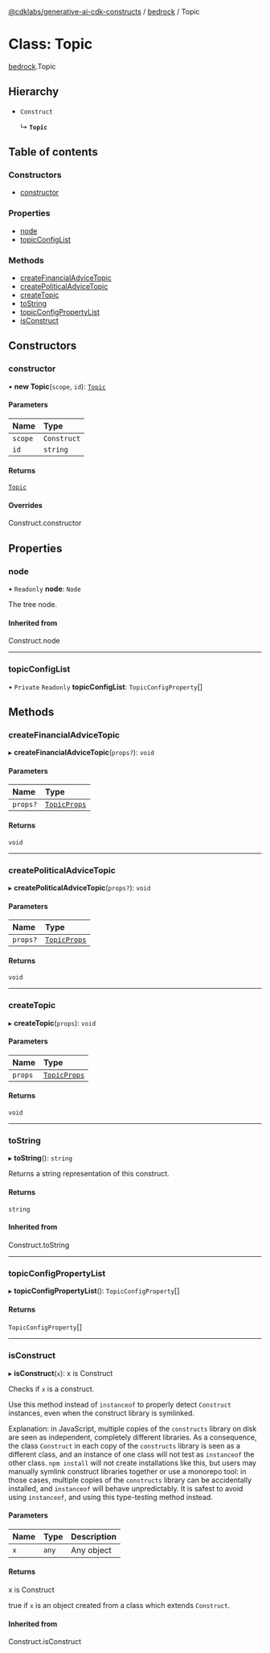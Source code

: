 [@cdklabs/generative-ai-cdk-constructs](../README.md) / [bedrock](../modules/bedrock.md) / Topic

# Class: Topic

[bedrock](../modules/bedrock.md).Topic

## Hierarchy

- `Construct`

  ↳ **`Topic`**

## Table of contents

### Constructors

- [constructor](bedrock.Topic.md#constructor)

### Properties

- [node](bedrock.Topic.md#node)
- [topicConfigList](bedrock.Topic.md#topicconfiglist)

### Methods

- [createFinancialAdviceTopic](bedrock.Topic.md#createfinancialadvicetopic)
- [createPoliticalAdviceTopic](bedrock.Topic.md#createpoliticaladvicetopic)
- [createTopic](bedrock.Topic.md#createtopic)
- [toString](bedrock.Topic.md#tostring)
- [topicConfigPropertyList](bedrock.Topic.md#topicconfigpropertylist)
- [isConstruct](bedrock.Topic.md#isconstruct)

## Constructors

### constructor

• **new Topic**(`scope`, `id`): [`Topic`](bedrock.Topic.md)

#### Parameters

| Name | Type |
| :------ | :------ |
| `scope` | `Construct` |
| `id` | `string` |

#### Returns

[`Topic`](bedrock.Topic.md)

#### Overrides

Construct.constructor

## Properties

### node

• `Readonly` **node**: `Node`

The tree node.

#### Inherited from

Construct.node

___

### topicConfigList

• `Private` `Readonly` **topicConfigList**: `TopicConfigProperty`[]

## Methods

### createFinancialAdviceTopic

▸ **createFinancialAdviceTopic**(`props?`): `void`

#### Parameters

| Name | Type |
| :------ | :------ |
| `props?` | [`TopicProps`](../interfaces/bedrock.TopicProps.md) |

#### Returns

`void`

___

### createPoliticalAdviceTopic

▸ **createPoliticalAdviceTopic**(`props?`): `void`

#### Parameters

| Name | Type |
| :------ | :------ |
| `props?` | [`TopicProps`](../interfaces/bedrock.TopicProps.md) |

#### Returns

`void`

___

### createTopic

▸ **createTopic**(`props`): `void`

#### Parameters

| Name | Type |
| :------ | :------ |
| `props` | [`TopicProps`](../interfaces/bedrock.TopicProps.md) |

#### Returns

`void`

___

### toString

▸ **toString**(): `string`

Returns a string representation of this construct.

#### Returns

`string`

#### Inherited from

Construct.toString

___

### topicConfigPropertyList

▸ **topicConfigPropertyList**(): `TopicConfigProperty`[]

#### Returns

`TopicConfigProperty`[]

___

### isConstruct

▸ **isConstruct**(`x`): x is Construct

Checks if `x` is a construct.

Use this method instead of `instanceof` to properly detect `Construct`
instances, even when the construct library is symlinked.

Explanation: in JavaScript, multiple copies of the `constructs` library on
disk are seen as independent, completely different libraries. As a
consequence, the class `Construct` in each copy of the `constructs` library
is seen as a different class, and an instance of one class will not test as
`instanceof` the other class. `npm install` will not create installations
like this, but users may manually symlink construct libraries together or
use a monorepo tool: in those cases, multiple copies of the `constructs`
library can be accidentally installed, and `instanceof` will behave
unpredictably. It is safest to avoid using `instanceof`, and using
this type-testing method instead.

#### Parameters

| Name | Type | Description |
| :------ | :------ | :------ |
| `x` | `any` | Any object |

#### Returns

x is Construct

true if `x` is an object created from a class which extends `Construct`.

#### Inherited from

Construct.isConstruct
